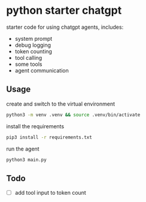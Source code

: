 # python starter chatgpt

starter code for using chatgpt agents, includes:

- system prompt
- debug logging
- token counting
- tool calling
- some tools
- agent communication

## Usage

create and switch to the virtual environment

```bash
python3 -m venv .venv && source .venv/bin/activate
```

install the requirements

```bash
pip3 install -r requirements.txt
```

run the agent

```bash
python3 main.py
```

## Todo

- [ ] add tool input to token count

